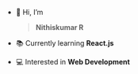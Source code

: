 - 👋  Hi, I’m 

   > **Nithiskumar R**
- 📚  Currently learning **React.js**
- 💻  Interested in **Web Development**
